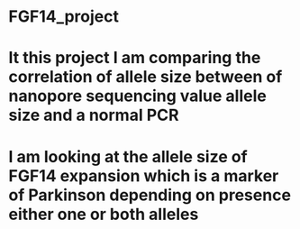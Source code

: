 # FGF14_project
# It this project I am comparing the correlation of allele size between of nanopore sequencing value allele size and a normal PCR
# I am looking at the allele size of FGF14 expansion which is a marker of Parkinson depending on presence either one or both alleles
